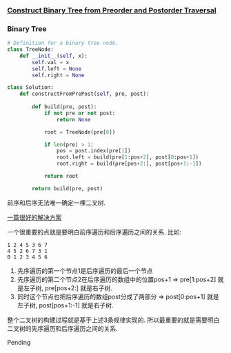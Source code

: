 ### [Construct Binary Tree from Preorder and Postorder Traversal](https://leetcode.com/problems/construct-binary-tree-from-preorder-and-postorder-traversal/)



### Binary Tree


```Python
# Definition for a binary tree node.
class TreeNode:
    def __init__(self, x):
        self.val = x
        self.left = None
        self.right = None

class Solution:
    def constructFromPrePost(self, pre, post):
        
        def build(pre, post):
            if not pre or not post:
                return None

            root = TreeNode(pre[0])

            if len(pre) > 1:
                pos = post.index(pre[1])
                root.left = build(pre[1:pos+2], post[0:pos+1])
                root.right = build(pre[pos+2:], post[pos+1:-1])

            return root

        return build(pre, post)
```


前序和后序无法唯一确定一棵二叉树.

[一篇很好的解决方案](https://leetcode.com/problems/construct-binary-tree-from-preorder-and-postorder-traversal/discuss/307664/beat-99-in-python3)


一个很重要的点就是要明白前序遍历和后序遍历之间的关系.
比如:

```
1 2 4 5 3 6 7
4 5 2 6 7 3 1
0 1 2 3 4 5 6
```

1. 先序遍历的第一个节点1是后序遍历的最后一个节点
2. 先序遍历的第二个节点2在后序遍历的数组中的位置pos+1 => pre[1:pos+2] 就是左子树, pre[pos+2:] 就是右子树.
3. 同时这个节点也把后序遍历的数组post分成了两部分 => post[0:pos+1] 就是左子树, post[pos+1:-1] 就是右子树.

整个二叉树的构建过程就是基于上述3条规律实现的. 所以最重要的就是需要明白二叉树的先序遍历和后序遍历之间的关系.

Pending
